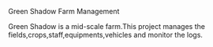 

Green Shadow Farm Management

Green Shadow is a mid-scale farm.This project manages the fields,crops,staff,equipments,vehicles and monitor the logs.
